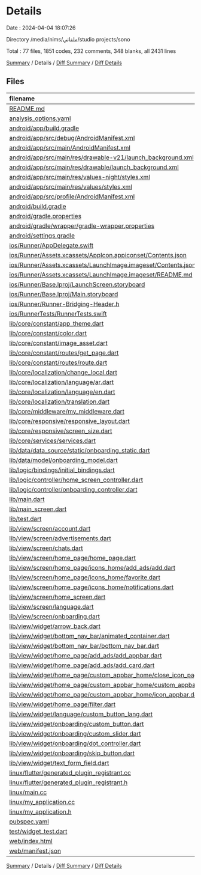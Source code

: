 # Details

Date : 2024-04-04 18:07:26

Directory /media/nims/ملفاتي/studio projects/sono

Total : 77 files,  1851 codes, 232 comments, 348 blanks, all 2431 lines

[Summary](results.md) / Details / [Diff Summary](diff.md) / [Diff Details](diff-details.md)

## Files
| filename | language | code | comment | blank | total |
| :--- | :--- | ---: | ---: | ---: | ---: |
| [README.md](/README.md) | Markdown | 10 | 0 | 7 | 17 |
| [analysis_options.yaml](/analysis_options.yaml) | YAML | 3 | 22 | 4 | 29 |
| [android/app/build.gradle](/android/app/build.gradle) | Groovy | 51 | 5 | 12 | 68 |
| [android/app/src/debug/AndroidManifest.xml](/android/app/src/debug/AndroidManifest.xml) | XML | 3 | 4 | 1 | 8 |
| [android/app/src/main/AndroidManifest.xml](/android/app/src/main/AndroidManifest.xml) | XML | 27 | 6 | 1 | 34 |
| [android/app/src/main/res/drawable-v21/launch_background.xml](/android/app/src/main/res/drawable-v21/launch_background.xml) | XML | 4 | 7 | 2 | 13 |
| [android/app/src/main/res/drawable/launch_background.xml](/android/app/src/main/res/drawable/launch_background.xml) | XML | 4 | 7 | 2 | 13 |
| [android/app/src/main/res/values-night/styles.xml](/android/app/src/main/res/values-night/styles.xml) | XML | 9 | 9 | 1 | 19 |
| [android/app/src/main/res/values/styles.xml](/android/app/src/main/res/values/styles.xml) | XML | 9 | 9 | 1 | 19 |
| [android/app/src/profile/AndroidManifest.xml](/android/app/src/profile/AndroidManifest.xml) | XML | 3 | 4 | 1 | 8 |
| [android/build.gradle](/android/build.gradle) | Groovy | 26 | 0 | 5 | 31 |
| [android/gradle.properties](/android/gradle.properties) | Properties | 3 | 0 | 1 | 4 |
| [android/gradle/wrapper/gradle-wrapper.properties](/android/gradle/wrapper/gradle-wrapper.properties) | Properties | 5 | 0 | 1 | 6 |
| [android/settings.gradle](/android/settings.gradle) | Groovy | 24 | 0 | 6 | 30 |
| [ios/Runner/AppDelegate.swift](/ios/Runner/AppDelegate.swift) | Swift | 12 | 0 | 2 | 14 |
| [ios/Runner/Assets.xcassets/AppIcon.appiconset/Contents.json](/ios/Runner/Assets.xcassets/AppIcon.appiconset/Contents.json) | JSON | 122 | 0 | 1 | 123 |
| [ios/Runner/Assets.xcassets/LaunchImage.imageset/Contents.json](/ios/Runner/Assets.xcassets/LaunchImage.imageset/Contents.json) | JSON | 23 | 0 | 1 | 24 |
| [ios/Runner/Assets.xcassets/LaunchImage.imageset/README.md](/ios/Runner/Assets.xcassets/LaunchImage.imageset/README.md) | Markdown | 3 | 0 | 2 | 5 |
| [ios/Runner/Base.lproj/LaunchScreen.storyboard](/ios/Runner/Base.lproj/LaunchScreen.storyboard) | XML | 36 | 1 | 1 | 38 |
| [ios/Runner/Base.lproj/Main.storyboard](/ios/Runner/Base.lproj/Main.storyboard) | XML | 25 | 1 | 1 | 27 |
| [ios/Runner/Runner-Bridging-Header.h](/ios/Runner/Runner-Bridging-Header.h) | C++ | 1 | 0 | 1 | 2 |
| [ios/RunnerTests/RunnerTests.swift](/ios/RunnerTests/RunnerTests.swift) | Swift | 7 | 2 | 4 | 13 |
| [lib/core/constant/app_theme.dart](/lib/core/constant/app_theme.dart) | Dart | 41 | 0 | 3 | 44 |
| [lib/core/constant/color.dart](/lib/core/constant/color.dart) | Dart | 26 | 6 | 9 | 41 |
| [lib/core/constant/image_asset.dart](/lib/core/constant/image_asset.dart) | Dart | 20 | 3 | 8 | 31 |
| [lib/core/constant/routes/get_page.dart](/lib/core/constant/routes/get_page.dart) | Dart | 29 | 3 | 11 | 43 |
| [lib/core/constant/routes/route.dart](/lib/core/constant/routes/route.dart) | Dart | 8 | 26 | 11 | 45 |
| [lib/core/localization/change_local.dart](/lib/core/localization/change_local.dart) | Dart | 28 | 0 | 7 | 35 |
| [lib/core/localization/language/ar.dart](/lib/core/localization/language/ar.dart) | Dart | 25 | 8 | 5 | 38 |
| [lib/core/localization/language/en.dart](/lib/core/localization/language/en.dart) | Dart | 25 | 7 | 3 | 35 |
| [lib/core/localization/translation.dart](/lib/core/localization/translation.dart) | Dart | 10 | 2 | 3 | 15 |
| [lib/core/middleware/my_middleware.dart](/lib/core/middleware/my_middleware.dart) | Dart | 14 | 0 | 7 | 21 |
| [lib/core/responsive/responsive_layout.dart](/lib/core/responsive/responsive_layout.dart) | Dart | 33 | 0 | 7 | 40 |
| [lib/core/responsive/screen_size.dart](/lib/core/responsive/screen_size.dart) | Dart | 15 | 1 | 4 | 20 |
| [lib/core/services/services.dart](/lib/core/services/services.dart) | Dart | 15 | 2 | 11 | 28 |
| [lib/data/data_source/static/onboarding_static.dart](/lib/data/data_source/static/onboarding_static.dart) | Dart | 11 | 0 | 2 | 13 |
| [lib/data/model/onboarding_model.dart](/lib/data/model/onboarding_model.dart) | Dart | 6 | 0 | 1 | 7 |
| [lib/logic/bindings/initial_bindings.dart](/lib/logic/bindings/initial_bindings.dart) | Dart | 11 | 1 | 6 | 18 |
| [lib/logic/controller/home_screen_controller.dart](/lib/logic/controller/home_screen_controller.dart) | Dart | 35 | 0 | 8 | 43 |
| [lib/logic/controller/onboarding_controller.dart](/lib/logic/controller/onboarding_controller.dart) | Dart | 41 | 0 | 10 | 51 |
| [lib/main.dart](/lib/main.dart) | Dart | 49 | 0 | 10 | 59 |
| [lib/main_screen.dart](/lib/main_screen.dart) | Dart | 23 | 0 | 4 | 27 |
| [lib/test.dart](/lib/test.dart) | Dart | 13 | 0 | 3 | 16 |
| [lib/view/screen/account.dart](/lib/view/screen/account.dart) | Dart | 8 | 0 | 2 | 10 |
| [lib/view/screen/advertisements.dart](/lib/view/screen/advertisements.dart) | Dart | 8 | 0 | 3 | 11 |
| [lib/view/screen/chats.dart](/lib/view/screen/chats.dart) | Dart | 28 | 0 | 4 | 32 |
| [lib/view/screen/home_page/home_page.dart](/lib/view/screen/home_page/home_page.dart) | Dart | 10 | 0 | 3 | 13 |
| [lib/view/screen/home_page/icons_home/add_ads/add.dart](/lib/view/screen/home_page/icons_home/add_ads/add.dart) | Dart | 23 | 0 | 3 | 26 |
| [lib/view/screen/home_page/icons_home/favorite.dart](/lib/view/screen/home_page/icons_home/favorite.dart) | Dart | 19 | 0 | 3 | 22 |
| [lib/view/screen/home_page/icons_home/notifications.dart](/lib/view/screen/home_page/icons_home/notifications.dart) | Dart | 16 | 0 | 2 | 18 |
| [lib/view/screen/home_screen.dart](/lib/view/screen/home_screen.dart) | Dart | 30 | 0 | 6 | 36 |
| [lib/view/screen/language.dart](/lib/view/screen/language.dart) | Dart | 32 | 0 | 5 | 37 |
| [lib/view/screen/onboarding.dart](/lib/view/screen/onboarding.dart) | Dart | 30 | 0 | 5 | 35 |
| [lib/view/widget/arrow_back.dart](/lib/view/widget/arrow_back.dart) | Dart | 24 | 0 | 4 | 28 |
| [lib/view/widget/bottom_nav_bar/animated_container.dart](/lib/view/widget/bottom_nav_bar/animated_container.dart) | Dart | 25 | 0 | 4 | 29 |
| [lib/view/widget/bottom_nav_bar/bottom_nav_bar.dart](/lib/view/widget/bottom_nav_bar/bottom_nav_bar.dart) | Dart | 91 | 0 | 6 | 97 |
| [lib/view/widget/home_page/add_ads/add_appbar.dart](/lib/view/widget/home_page/add_ads/add_appbar.dart) | Dart | 42 | 0 | 5 | 47 |
| [lib/view/widget/home_page/add_ads/add_card.dart](/lib/view/widget/home_page/add_ads/add_card.dart) | Dart | 12 | 0 | 2 | 14 |
| [lib/view/widget/home_page/custom_appbar_home/close_icon_page.dart](/lib/view/widget/home_page/custom_appbar_home/close_icon_page.dart) | Dart | 24 | 0 | 4 | 28 |
| [lib/view/widget/home_page/custom_appbar_home/custom_appbar.dart](/lib/view/widget/home_page/custom_appbar_home/custom_appbar.dart) | Dart | 72 | 1 | 6 | 79 |
| [lib/view/widget/home_page/custom_appbar_home/icon_appbar.dart](/lib/view/widget/home_page/custom_appbar_home/icon_appbar.dart) | Dart | 18 | 0 | 4 | 22 |
| [lib/view/widget/home_page/filter.dart](/lib/view/widget/home_page/filter.dart) | Dart | 23 | 0 | 4 | 27 |
| [lib/view/widget/language/custom_button_lang.dart](/lib/view/widget/language/custom_button_lang.dart) | Dart | 23 | 0 | 6 | 29 |
| [lib/view/widget/onboarding/custom_button.dart](/lib/view/widget/onboarding/custom_button.dart) | Dart | 40 | 0 | 2 | 42 |
| [lib/view/widget/onboarding/custom_slider.dart](/lib/view/widget/onboarding/custom_slider.dart) | Dart | 54 | 0 | 4 | 58 |
| [lib/view/widget/onboarding/dot_controller.dart](/lib/view/widget/onboarding/dot_controller.dart) | Dart | 35 | 0 | 3 | 38 |
| [lib/view/widget/onboarding/skip_button.dart](/lib/view/widget/onboarding/skip_button.dart) | Dart | 25 | 0 | 4 | 29 |
| [lib/view/widget/text_form_field.dart](/lib/view/widget/text_form_field.dart) | Dart | 36 | 2 | 4 | 42 |
| [linux/flutter/generated_plugin_registrant.cc](/linux/flutter/generated_plugin_registrant.cc) | C++ | 3 | 4 | 5 | 12 |
| [linux/flutter/generated_plugin_registrant.h](/linux/flutter/generated_plugin_registrant.h) | C++ | 5 | 5 | 6 | 16 |
| [linux/main.cc](/linux/main.cc) | C++ | 5 | 0 | 2 | 7 |
| [linux/my_application.cc](/linux/my_application.cc) | C++ | 74 | 11 | 20 | 105 |
| [linux/my_application.h](/linux/my_application.h) | C++ | 7 | 7 | 5 | 19 |
| [pubspec.yaml](/pubspec.yaml) | YAML | 34 | 40 | 7 | 81 |
| [test/widget_test.dart](/test/widget_test.dart) | Dart | 14 | 10 | 7 | 31 |
| [web/index.html](/web/index.html) | HTML | 38 | 16 | 6 | 60 |
| [web/manifest.json](/web/manifest.json) | JSON | 35 | 0 | 1 | 36 |

[Summary](results.md) / Details / [Diff Summary](diff.md) / [Diff Details](diff-details.md)